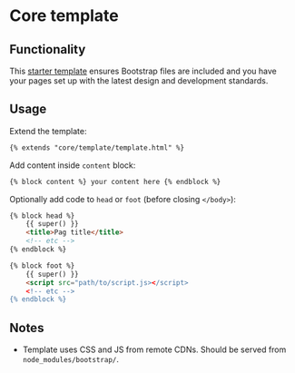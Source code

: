 # Core template

## Functionality

This [starter template](http://v4-alpha.getbootstrap.com/getting-started/introduction/#starter-template)
ensures Bootstrap files are included and you have your pages set up with the latest design and development standards.

## Usage

Extend the template:

```html
{% extends "core/template/template.html" %}
```

Add content inside `content` block:

```html
{% block content %} your content here {% endblock %}
```

Optionally add code to `head` or `foot` (before closing `</body>`):

```html
{% block head %}
    {{ super() }}
    <title>Pag title</title>
    <!-- etc -->
{% endblock %}

{% block foot %}
    {{ super() }}
    <script src="path/to/script.js></script>
    <!-- etc -->
{% endblock %}
```

## Notes

* Template uses CSS and JS from remote CDNs. Should be served from `node_modules/bootstrap/`.